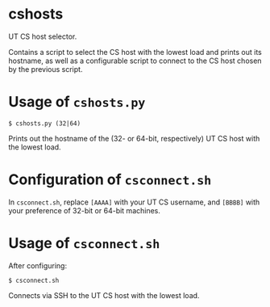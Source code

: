 cshosts
=======

UT CS host selector.

Contains a script to select the CS host with the lowest load and prints out its hostname, as well as a configurable script to connect to the CS host chosen by the previous script.

Usage of `cshosts.py`
=====================

	$ cshosts.py (32|64)

Prints out the hostname of the (32- or 64-bit, respectively) UT CS host with the lowest load.

Configuration of `csconnect.sh`
===============================

In `csconnect.sh`, replace `[AAAA]` with your UT CS username, and `[BBBB]` with your preference of 32-bit or 64-bit machines.

Usage of `csconnect.sh`
=======================

After configuring:

	$ csconnect.sh

Connects via SSH to the UT CS host with the lowest load.
